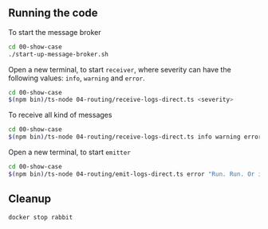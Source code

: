 
## Running the code

To start the message broker

```bash
cd 00-show-case
./start-up-message-broker.sh
```

Open a new terminal, to start `receiver`, where severity can have the following values: `info`, `warning` and `error`.

```bash
cd 00-show-case
$(npm bin)/ts-node 04-routing/receive-logs-direct.ts <severity>
```

To receive all kind of messages

```bash
cd 00-show-case
$(npm bin)/ts-node 04-routing/receive-logs-direct.ts info warning error
```

Open a new terminal, to start `emitter`

```bash
cd 00-show-case
$(npm bin)/ts-node 04-routing/emit-logs-direct.ts error "Run. Run. Or it will explode."
```

## Cleanup

```bash
docker stop rabbit
```
